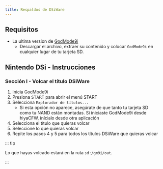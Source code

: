 ```yaml
---
title: Respaldos de DSiWare
---
```


## Requisitos
- La ultima version de [GodMode9i](https://github.com/RocketRobz/godmode9i/releases)
   - Descargar el archivo, extraer su contenido y colocar `GodMode9i` en cualquier lugar de tu tarjeta SD.

## Nintendo DSi - Instrucciones

### Sección I - Volcar el título DSiWare
1. Inicia GodMode9i
1. Presiona <kbd>START</kbd> para abrir el menú START
1. Selecciona `Explorador de títulos...`
   - Si esta opción no aparece, asegúrate de que tanto tu tarjeta SD como tu NAND están montadas. Si iniciaste GodMode9i desde hiyaCFW, inícialo desde otra aplicación
1. Selecciona el título que quieras volcar
1. Seleccione lo que quieras volcar
1. Repite los pasos 4 y 5 para todos los títulos DSiWare que quieras volcar

::: tip

Lo que hayas volcado estará en la ruta `sd:/gm9i/out`.

:::
